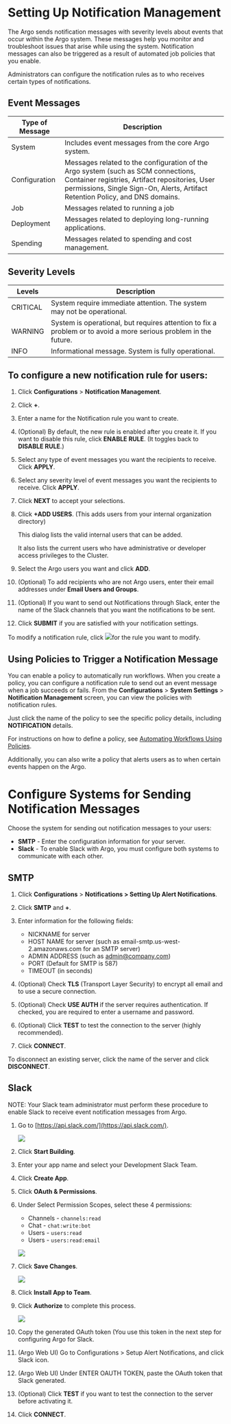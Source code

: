 # Setting Up Notification Management

The Argo sends notification messages with severity levels about events that occur within the Argo system. These messages help you monitor and troubleshoot issues that arise while using the system. Notification messages can also be triggered as a result of automated job policies that you enable.

Administrators can configure the notification rules as to who receives certain types of notifications.

## Event Messages

| Type of Message | Description                                                                                                                                                                                                           |
|-----------------|-----------------------------------------------------------------------------------------------------------------------------------------------------------------------------------------------------------------------|
| System          | Includes event messages from the core Argo system.                                                                                                                                                                    |
| Configuration   | Messages related to the configuration of the Argo system (such as SCM connections, Container registries, Artifact repositories, User permissions, Single Sign-On, Alerts, Artifact Retention Policy, and DNS domains. |
| Job             | Messages related to running a job                                                                                                                                                                                     |
| Deployment      | Messages related to deploying long-running applications.                                                                                                                                                              |
| Spending        | Messages related to spending and cost management.                                                                                                                                                                     |

## Severity Levels

| Levels   | Description                                                                                                      |
|----------|------------------------------------------------------------------------------------------------------------------|
| CRITICAL | System require immediate attention. The system may not be operational.                                           |
| WARNING  | System is operational, but requires attention to fix a problem or to avoid a more serious problem in the future. |
| INFO     | Informational message. System is fully operational.                                                              |

## To configure a new notification rule for users:

1.  Click **Configurations** > **Notification Management**.

2.  Click **+**.

3.  Enter a name for the Notification rule you want to create.
4.  (Optional) By default, the new rule is enabled after you create it. If you want to disable this rule, click **ENABLE RULE**. (It toggles back to **DISABLE RULE**.)
5.  Select any type of event messages you want the recipients to receive. Click **APPLY**.
6.  Select any severity level of event messages you want the recipients to receive. Click **APPLY**.

7.  Click **NEXT** to accept your selections.

8.  Click **+ADD USERS**. (This adds users from your internal organization directory)

    This dialog lists the valid internal users that can be added.

    It also lists the current users who have administrative or developer access privileges to the Cluster.

9.  Select the Argo users you want and click **ADD**.
10.  (Optional) To add recipients who are not Argo users, enter their email addresses under **Email Users and Groups**.
11.  (Optional) If you want to send out Notifications through Slack, enter the name of the Slack channels that you want the notifications to be sent.
12.  Click **SUBMIT** if you are satisfied with your notification settings.

To modify a notification rule, click ![](../../../images/pencil_4_editing.png)for the rule you want to modify.

## <a name="UsingPolicies2TriggerNotificationMessage"></a>Using Policies to Trigger a Notification Message

You can enable a policy to automatically run workflows. When you create a policy, you can configure a notification rule to send out an event message when a job succeeds or fails. From the **Configurations** > **System Settings** > **Notification Management** screen, you can view the policies with notification rules.

Just click the name of the policy to see the specific policy details, including **NOTIFICATION** details.

For instructions on how to define a policy, see [Automating Workflows Using Policies](./../../yaml/ex_create_policy_4_workflow.md).

Additionally, you can also write a policy that alerts users as to when certain events happen on the Argo.

# Configure Systems for Sending Notification Messages

Choose the system for sending out notification messages to your users:

*   **SMTP** - Enter the configuration information for your server.
*   **Slack** - To enable Slack with Argo, you must configure both systems to communicate with each other.

## SMTP

1.  Click **Configurations** > **Notifications > Setting Up Alert Notifications**.

2.  Click **SMTP** and **+**.

3.  Enter information for the following fields:
    *   NICKNAME for server
    *   HOST NAME for server (such as email-smtp.us-west-2.amazonaws.com for an SMTP server)
    *   ADMIN ADDRESS (such as admin@company.com)
    *   PORT (Default for SMTP is 587)
    *   TIMEOUT (in seconds)
4.  (Optional) Check **TLS** (Transport Layer Security) to encrypt all email and to use a secure connection.
5.  (Optional) Check **USE AUTH** if the server requires authentication. If checked, you are required to enter a username and password.
6.  (Optional) Click **TEST** to test the connection to the server (highly recommended).
7.  Click **CONNECT**.

To disconnect an existing server, click the name of the server and click **DISCONNECT**.

## Slack

NOTE: Your Slack team administrator must perform these procedure to enable Slack to receive event notification messages from Argo.

1.  Go to [https://api.slack.com/](https://api.slack.com/).

    ![](../../../images/1_start_1099x317.png)

2.  Click **Start Building**.

3.  Enter your app name and select your Development Slack Team.
4.  Click **Create App**.

5.  Click **OAuth & Permissions**.
6.  Under Select Permission Scopes, select these 4 permissions:

    *   Channels - `channels:read`
    *   Chat - `chat:write:bot`
    *   Users - `users:read`
    *   Users - `users:read:email`

    ![](../../../images/4_oauth-permissions_788x872.png)

7.  Click **Save Changes**.

    ![](../../../images/5_install-app_815x501.png)

8.  Click **Install App to Team**.

9.  Click **Authorize** to complete this process.

    ![](../../../images/7_oauth-token_919x645.png)

10.  Copy the generated OAuth token (You use this token in the next step for configuring Argo for Slack.
11.  (Argo Web UI) Go to Configurations > Setup Alert Notifications, and click Slack icon.

12.  (Argo Web UI) Under ENTER OAUTH TOKEN, paste the OAuth token that Slack generated.

13.  (Optional) Click **TEST** if you want to test the connection to the server before activating it.
14.  Click **CONNECT**.
